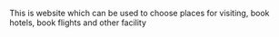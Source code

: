 
This  is website which can be used to choose places for visiting, book hotels, book flights and other facility
